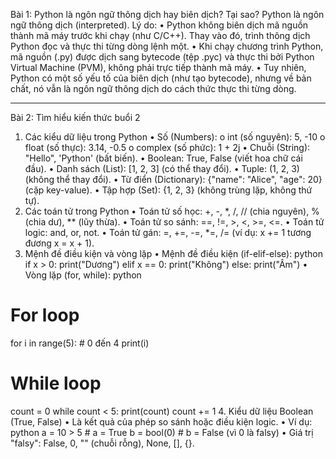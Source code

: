 Bài 1: Python là ngôn ngữ thông dịch hay biên dịch? Tại sao?
Python là ngôn ngữ thông dịch (interpreted). Lý do:
•	Python không biên dịch mã nguồn thành mã máy trước khi chạy (như C/C++). Thay vào đó, trình thông dịch Python đọc và thực thi từng dòng lệnh một.
•	Khi chạy chương trình Python, mã nguồn (.py) được dịch sang bytecode (tệp .pyc) và thực thi bởi Python Virtual Machine (PVM), không phải trực tiếp thành mã máy.
•	Tuy nhiên, Python có một số yếu tố của biên dịch (như tạo bytecode), nhưng về bản chất, nó vẫn là ngôn ngữ thông dịch do cách thức thực thi từng dòng.
________________________________________
Bài 2: Tìm hiểu kiến thức buổi 2
1. Các kiểu dữ liệu trong Python
•	Số (Numbers):
o	int (số nguyên): 5, -10
o	float (số thực): 3.14, -0.5
o	complex (số phức): 1 + 2j
•	Chuỗi (String): "Hello", 'Python' (bất biến).
•	Boolean: True, False (viết hoa chữ cái đầu).
•	Danh sách (List): [1, 2, 3] (có thể thay đổi).
•	Tuple: (1, 2, 3) (không thể thay đổi).
•	Từ điển (Dictionary): {"name": "Alice", "age": 20} (cặp key-value).
•	Tập hợp (Set): {1, 2, 3} (không trùng lặp, không thứ tự).
2. Các toán tử trong Python
•	Toán tử số học: +, -, *, /, // (chia nguyên), % (chia dư), ** (lũy thừa).
•	Toán tử so sánh: ==, !=, >, <, >=, <=.
•	Toán tử logic: and, or, not.
•	Toán tử gán: =, +=, -=, *=, /= (ví dụ: x += 1 tương đương x = x + 1).
3. Mệnh đề điều kiện và vòng lặp
•	Mệnh đề điều kiện (if-elif-else):
python
if x > 0:
    print("Dương")
elif x == 0:
    print("Không")
else:
    print("Âm")
•	Vòng lặp (for, while):
python
# For loop
for i in range(5):  # 0 đến 4
    print(i)  

# While loop
count = 0
while count < 5:
    print(count)
    count += 1
4. Kiểu dữ liệu Boolean (True, False)
•	Là kết quả của phép so sánh hoặc điều kiện logic.
•	Ví dụ:
python
a = 10 > 5  # a = True
b = bool(0)  # b = False (vì 0 là falsy)
•	Giá trị "falsy": False, 0, "" (chuỗi rỗng), None, [], {}.

